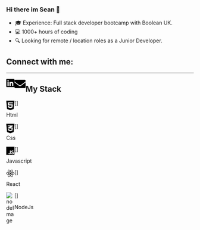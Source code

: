 ### Hi there im Sean 👋

<ul>
  <li>🎓 Experience: Full stack developer bootcamp with Boolean UK.</li>
  <li>💻 1000+ hours of coding</li>
  <li>🔍 Looking for remote / location roles as a Junior Developer.</li>
</ul>

## Connect with me:

<hr/>

[<img align="left" alt="socialImage" fill="blue" width="22px" src="images/linkedin-brands.svg"/>][linkedin]
[<img align="left" alt="emailImage" width="30px" src="images/envelope-solid.svg"/>][email]

## My Stack

[<img align="left" alt="htmlImage" fill="blue" width="22px" src="images/html5-brands.svg"/>] <p>Html</p>
[<img align="left" alt="cssImage" fill="blue" width="22px" src="images/css3-alt-brands.svg"/>] <p>Css</p>
[<img align="left" alt="javascriptImage" fill="blue" width="22px" src="images/js-brands.svg"/>] <p>Javascript</p>
[<img align="left" alt="reactImage" fill="blue" width="22px" src="images/react-brands.svg"/>] <p>React</p>
[<img align="left" alt="nodeImage" fill="blue" width="22px" src="images/mode-js-brands.svg"/>] <p>NodeJs</p>

[linkedin]: https://www.linkedin.com/in/sean-davison-82521b151/
[email]: seandavison1998@hotmail.com
